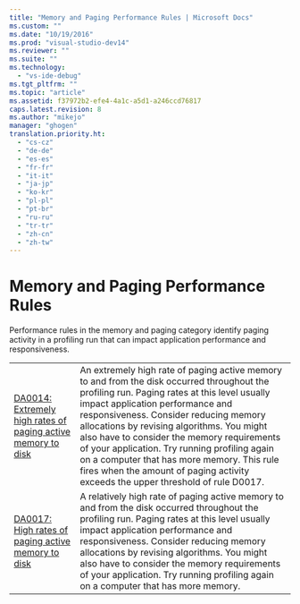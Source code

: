 ```yaml
---
title: "Memory and Paging Performance Rules | Microsoft Docs"
ms.custom: ""
ms.date: "10/19/2016"
ms.prod: "visual-studio-dev14"
ms.reviewer: ""
ms.suite: ""
ms.technology: 
  - "vs-ide-debug"
ms.tgt_pltfrm: ""
ms.topic: "article"
ms.assetid: f37972b2-efe4-4a1c-a5d1-a246ccd76817
caps.latest.revision: 8
ms.author: "mikejo"
manager: "ghogen"
translation.priority.ht: 
  - "cs-cz"
  - "de-de"
  - "es-es"
  - "fr-fr"
  - "it-it"
  - "ja-jp"
  - "ko-kr"
  - "pl-pl"
  - "pt-br"
  - "ru-ru"
  - "tr-tr"
  - "zh-cn"
  - "zh-tw"
---
```

# Memory and Paging Performance Rules
Performance rules in the memory and paging category identify paging activity in a profiling run that can impact application performance and responsiveness.  
  
|||  
|-|-|  
|[DA0014: Extremely high rates of paging active memory to disk](../profiling/da0014--extremely-high-rates-of-paging-active-memory-to-disk.md)|An extremely high rate of paging active memory to and from the disk occurred throughout the profiling run. Paging rates at this level usually impact application performance and responsiveness. Consider reducing memory allocations by revising algorithms. You might also have to consider the memory requirements of your application. Try running profiling again on a computer that has more memory. This rule fires when the amount of paging activity exceeds the upper threshold of rule D0017.|  
|[DA0017: High rates of paging active memory to disk](../profiling/da0017--high-rates-of-paging-active-memory-to-disk.md)|A relatively high rate of paging active memory to and from the disk occurred throughout the profiling run. Paging rates at this level usually impact application performance and responsiveness. Consider reducing memory allocations by revising algorithms. You might also have to consider the memory requirements of your application. Try running profiling again on a computer that has more memory.|